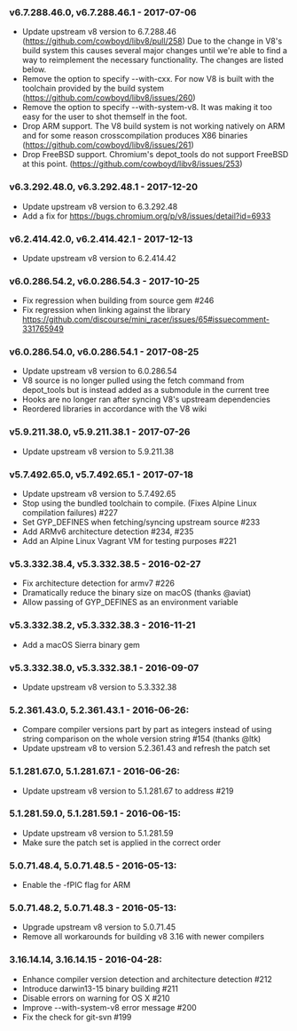 ### v6.7.288.46.0, v6.7.288.46.1 - 2017-07-06

* Update upstream v8 version to 6.7.288.46 (https://github.com/cowboyd/libv8/pull/258)
  Due to the change in V8's build system this causes several major changes until
  we're able to find a way to reimplement the necessary functionality. The changes
  are listed below.
* Remove the option to specify --with-cxx. For now V8 is built with the
  toolchain provided by the build system (https://github.com/cowboyd/libv8/issues/260)
* Remove the option to specify --with-system-v8. It was making it too easy for
  the user to shot themself in the foot.
* Drop ARM support. The V8 build system is not working natively on ARM and for
  some reason crosscompilation produces X86 binaries
  (https://github.com/cowboyd/libv8/issues/261)
* Drop FreeBSD support. Chromium's depot_tools do not support FreeBSD at this
  point. (https://github.com/cowboyd/libv8/issues/253)

### v6.3.292.48.0, v6.3.292.48.1 - 2017-12-20

* Update upstream v8 version to 6.3.292.48
* Add a fix for https://bugs.chromium.org/p/v8/issues/detail?id=6933

### v6.2.414.42.0, v6.2.414.42.1 - 2017-12-13

* Update upstream v8 version to 6.2.414.42

### v6.0.286.54.2, v6.0.286.54.3 - 2017-10-25

* Fix regression when building from source gem #246
* Fix regression when linking against the library
  https://github.com/discourse/mini_racer/issues/65#issuecomment-331765949

### v6.0.286.54.0, v6.0.286.54.1 - 2017-08-25

* Update upstream v8 version to 6.0.286.54
* V8 source is no longer pulled using the fetch command from depot_tools but is
  instead added as a submodule in the current tree
* Hooks are no longer ran after syncing V8's upstream dependencies
* Reordered libraries in accordance with the V8 wiki

### v5.9.211.38.0, v5.9.211.38.1 - 2017-07-26

* Update upstream v8 version to 5.9.211.38

### v5.7.492.65.0, v5.7.492.65.1 - 2017-07-18

* Update upstream v8 version to 5.7.492.65
* Stop using the bundled toolchain to compile. (Fixes Alpine Linux compilation
  failures) #227
* Set GYP_DEFINES when fetching/syncing upstream source #233
* Add ARMv6 architecture detection #234, #235
* Add an Alpine Linux Vagrant VM for testing purposes #221

### v5.3.332.38.4, v5.3.332.38.5 - 2016-02-27

* Fix architecture detection for armv7 #226
* Dramatically reduce the binary size on macOS (thanks @aviat)
* Allow passing of GYP_DEFINES as an environment variable

### v5.3.332.38.2, v5.3.332.38.3 - 2016-11-21

* Add a macOS Sierra binary gem

### v5.3.332.38.0, v5.3.332.38.1 - 2016-09-07

* Update upstream v8 version to 5.3.332.38

### 5.2.361.43.0, 5.2.361.43.1 - 2016-06-26:

* Compare compiler versions part by part as integers instead of using string
  comparison on the whole version string #154 (thanks @ltk)
* Update upstream v8 to version 5.2.361.43 and refresh the patch set

### 5.1.281.67.0, 5.1.281.67.1 - 2016-06-26:

* Update upstream v8 version to 5.1.281.67 to address #219

### 5.1.281.59.0, 5.1.281.59.1 - 2016-06-15:

* Update upstream v8 version to 5.1.281.59
* Make sure the patch set is applied in the correct order

### 5.0.71.48.4, 5.0.71.48.5 - 2016-05-13:

* Enable the -fPIC flag for ARM

### 5.0.71.48.2, 5.0.71.48.3 - 2016-05-13:

* Upgrade upstream v8 version to 5.0.71.45
* Remove all workarounds for building v8 3.16 with newer compilers

### 3.16.14.14, 3.16.14.15 - 2016-04-28:

* Enhance compiler version detection and architecture detection #212
* Introduce darwin13-15 binary building #211
* Disable errors on warning for OS X #210
* Improve --with-system-v8 error message #200
* Fix the check for git-svn #199
